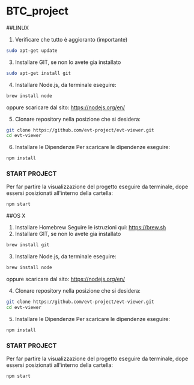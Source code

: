 # BTC_project

##LINUX
1. Verificare che tutto è aggioranto (importante) 
```bash
sudo apt-get update
```
3. Installare GIT, se non lo avete gia installato
```bash
sudo apt-get install git
```
4. Installare Node.js, da terminale eseguire:
```bash
brew install node
```
oppure scaricare dal sito:
https://nodejs.org/en/

5. Clonare repository nella posizione che si desidera:
```bash
git clone https://github.com/evt-project/evt-viewer.git
cd evt-viewer
```
6. Installare le Dipendenze
Per scaricare le dipendenze eseguire:
```bash
npm install
```

### START PROJECT
Per far partire la visualizzazione del progetto eseguire da terminale, dope essersi posizionati all'interno della cartella:
```bash
npm start
```

##OS X
1. Installare Homebrew 
Seguire le istruzioni qui: https://brew.sh
2. Installare GIT, se non lo avete gia installato
```bash
brew install git
```
3. Installare Node.js, da terminale eseguire:
```bash
brew install node
```
oppure scaricare dal sito:
https://nodejs.org/en/

4. Clonare repository nella posizione che si desidera:
```bash
git clone https://github.com/evt-project/evt-viewer.git
cd evt-viewer
```
5. Installare le Dipendenze
Per scaricare le dipendenze eseguire:
```bash
npm install
```
### START PROJECT
Per far partire la visualizzazione del progetto eseguire da terminale, dope essersi posizionati all'interno della cartella:
```bash
npm start
```
